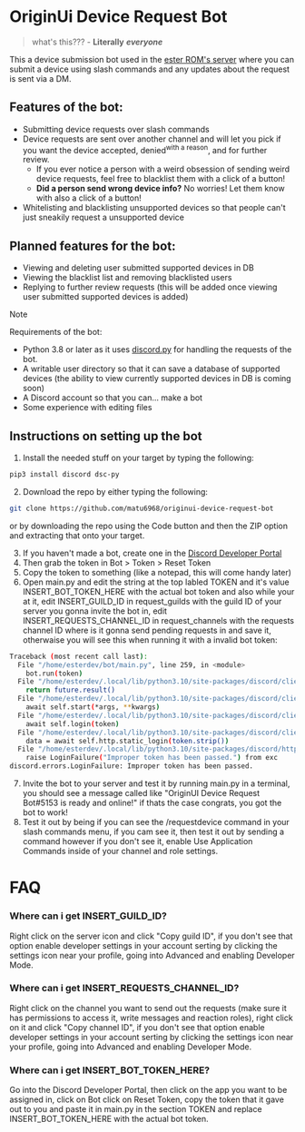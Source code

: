 # OriginUi Device Request Bot

> what's this??? - **Literally** ***everyone***

This a device submission bot used in the [ester ROM's server](https://discord.gg/vYcFc6mYa5) where you can submit a device using slash commands and any updates about the request is sent via a DM.

## Features of the bot:
 - Submitting device requests over slash commands 
 - Device requests are sent over another channel and will let you pick if you want the device accepted, denied<sup>with a reason</sup>, and for further review.
	 - If you ever notice a person with a weird obsession of sending weird device requests, feel free to blacklist them with a click of a button!
	 - **Did a person send wrong device info?** No worries! Let them know with also a click of a button!
  - Whitelisting and blacklisting unsupported devices so that people can't just sneakily request a unsupported device

## Planned features for the bot:
 - Viewing and deleting user submitted supported devices in DB
 - Viewing the blacklist list and removing blacklisted users
 - Replying to further review requests (this will be added once viewing user submitted supported devices is added)

> [!NOTE]
> Requirements of the bot:
> - Python 3.8 or later as it uses [discord.py](https://discordpy.readthedocs.io/en/stable/#) for handling the requests of the bot.
> - A writable user directory so that it can save a database of supported devices (the ability to view currently supported devices in DB is coming soon)
> - A Discord account so that you can... make a bot
> - Some experience with editing files

## Instructions on setting up the bot
1. Install the needed stuff on your target by typing the following:
```bash
pip3 install discord dsc-py
```
2. Download the repo by either typing the following:
```bash
git clone https://github.com/matu6968/originui-device-request-bot
```
or by downloading the repo using the Code button and then the ZIP option and extracting that onto your target.

3. If you haven't made a bot, create one in the [Discord Developer Portal](https://discord.com/developers/applications)
4. Then grab the token in Bot > Token > Reset Token
5. Copy the token to something (like a notepad, this will come handy later)
6. Open main.py and edit the string at the top labled TOKEN and it's value INSERT_BOT_TOKEN_HERE with the actual bot token and also while your at it, edit INSERT_GUILD_ID in request_guilds with the guild ID of your server you gonna invite the bot in, edit INSERT_REQUESTS_CHANNEL_ID in request_channels with the requests channel ID where is it gonna send pending requests in and save it, otherwaise you will see this when running it with a invalid bot token:
```bash
Traceback (most recent call last):
  File "/home/esterdev/bot/main.py", line 259, in <module>
    bot.run(token)
  File "/home/esterdev/.local/lib/python3.10/site-packages/discord/client.py", line 717, in run
    return future.result()
  File "/home/esterdev/.local/lib/python3.10/site-packages/discord/client.py", line 696, in runner
    await self.start(*args, **kwargs)
  File "/home/esterdev/.local/lib/python3.10/site-packages/discord/client.py", line 659, in start
    await self.login(token)
  File "/home/esterdev/.local/lib/python3.10/site-packages/discord/client.py", line 515, in login
    data = await self.http.static_login(token.strip())
  File "/home/esterdev/.local/lib/python3.10/site-packages/discord/http.py", line 422, in static_login
    raise LoginFailure("Improper token has been passed.") from exc
discord.errors.LoginFailure: Improper token has been passed.
```
7. Invite the bot to your server and test it by running main.py in a terminal, you should see a message called like "OriginUI Device Request Bot#5153 is ready and online!" if thats the case congrats, you got the bot to work!
8. Test it out by being if you can see the /requestdevice command in your slash commands menu, if you cam see it, then test it out by sending a command however if you don't see it, enable Use Application Commands inside of your channel and role settings.

# FAQ
### Where can i get INSERT_GUILD_ID?
Right click on the server icon and click "Copy guild ID", if you don't see that option enable developer settings in your account serting by clicking the settings icon near your profile, going into Advanced and enabling Developer Mode.
### Where can i get INSERT_REQUESTS_CHANNEL_ID?
Right click on the channel you want to send out the requests (make sure it has permissions to access it, write messages and reaction roles), right click on it and click "Copy channel ID", if you don't see that option enable developer settings in your account serting by clicking the settings icon near your profile, going into Advanced and enabling Developer Mode.
### Where can i get INSERT_BOT_TOKEN_HERE?
Go into the Discord Developer Portal, then click on the app you want to be assigned in, click on Bot click on Reset Token, copy the token that it gave out to you and paste it in main.py in the section TOKEN and replace INSERT_BOT_TOKEN_HERE with the actual bot token.
